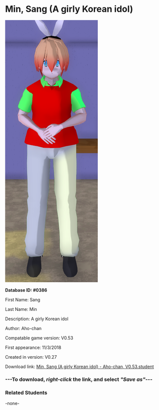 # Min, Sang (A girly Korean idol)

<img src="../../Files/Images/Min, Sang (A girly Korean idol).png" title="Min, Sang (A girly Korean idol) - Aho-chan, V0.53">

**Database ID: #0386**

First Name: Sang

Last Name: Min

Description: A girly Korean idol

Author: Aho-chan

Compatable game version: V0.53

First appearance: 11/3/2018

Created in version: V0.27

Download link: <a href="https://raw.githubusercontent.com/Arbiter1223/Daigaku-Gurashi-Custom-Students/master/Files/Student%20Files/Min%2C%20Sang%20(A%20girly%20Korean%20idol)%20-%20Aho-chan%2C%20V0.53.student">Min, Sang (A girly Korean idol) - Aho-chan, V0.53.student</a>

### ---**To download, _right-click_ the link, and select _"Save as"_**---

### Related Students

-none-
